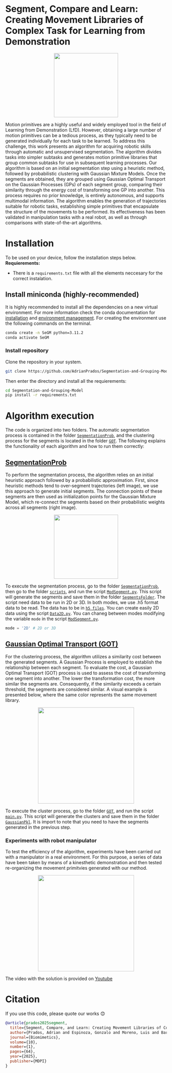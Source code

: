 # **Segment, Compare and Learn: Creating Movement Libraries of Complex Task for Learning from Demonstration**

<p align="center">
  <img src="Images/ExchemeIntro.jpg" height=200 />
</p>
Motion primitives are a highly useful and widely employed tool in the field of Learning from Demonstration (LfD). However, obtaining a large number of motion primitives can be a tedious process, as they typically need to be generated individually for each task to be learned. To address this challenge, this work presents an algorithm for acquiring robotic skills through automatic and unsupervised segmentation. The algorithm divides tasks into simpler subtasks and generates motion primitive libraries that group common subtasks for use in subsequent learning processes. Our algorithm is based on an initial segmentation step using a heuristic method, followed by probabilistic clustering with Gaussian Mixture Models. Once the segments are obtained, they are grouped using Gaussian Optimal Transport on the Gaussian Processes (GPs) of each segment group, comparing their similarity through the energy cost of transforming one GP into another. This process requires no prior knowledge, is entirely autonomous, and supports multimodal information. The algorithm enables the generation of trajectories suitable for robotic tasks, establishing simple primitives that encapsulate the structure of the movements to be performed. Its effectiveness has been validated in manipulation tasks with a real robot, as well as through comparisons with state-of-the-art algorithms.

# Installation
To be used on your device, follow the installation steps below.
**Requierements:**
- There is a `requirements.txt` file with all the elements neccesary for the correct instalation.


## Install miniconda (highly-recommended)
It is highly recommended to install all the dependencies on a new virtual environment. For more information check the conda documentation for [installation](https://conda.io/projects/conda/en/latest/user-guide/install/index.html) and [environment management](https://conda.io/projects/conda/en/latest/user-guide/tasks/manage-environments.html). For creating the environment use the following commands on the terminal.

```bash
conda create -n SeGM python=3.11.2
conda activate SeGM
```

### Install repository
Clone the repository in your system.
```bash
git clone https://github.com/AdrianPrados/Segmentation-and-Grouping-Model.git
```
Then enter the directory and install all the requierements:
```bash
cd Segmentation-and-Grouping-Model
pip install -r requirements.txt
```

# **Algorithm execution**
The code is organized into two folders. The automatic segmentation process is contained in the folder [`SegmentationProb`](./SegmentationProb/), and the clustering process for the segments is located in the folder [`GOT`](./GOT/). The following explains the functionality of each algorithm and how to run them correctly:

## [SegmentationProb](./SegmentationProb/)
To perform the segmentation process, the algorithm relies on an initial heuristic approach followed by a probabilistic approximation. First, since heuristic methods tend to over-segment trajectories (left image), we use this approach to generate initial segments. The connection points of these segments are then used as initialization points for the Gaussian Mixture Model, which re-connect the segments based on their probabilistic weights across all segments (right image).

<p align="center">
  <img src="Images/DataREx.jpg" height=200 />
</p>

To execute the segmentation process, go to the folder [`SegmentationProb`](./SegmentationProb/), then go to the folder [`scripts`](./SegmentationProb/scripts), and run the script [`ModSegment.py`](./SegmentationProb/scripts/ModSegment.py). This script will generate the segments and save them in the folder [`SegmentsFolder`](./SegmentationProb/scripts/SegmentsFolder/). The script need data to be run in 2D or 3D. In both modes, we use .h5 format data to be read. The data has to be in [`h5 files`](./SegmentationProb/h5%20files/). You can create easily 2D data using the script [`Data2D.py`](./SegmentationProb/scripts/drawData2D.py). You can chaneg between modes modifying the variable `mode` in the script [`ModSegment.py`](./SegmentationProb/scripts/ModSegment.py).

```python
mode = '2D' # 2D or 3D
```
## [Gaussian Optimal Transport (GOT)](./GOT/)
For the clustering process, the algorithm utilizes a similarity cost between the generated segments. A Gaussian Process is employed to establish the relationship between each segment. To evaluate the cost, a Gaussian Optimal Transport (GOT) process is used to assess the cost of transforming one segment into another. The lower the transformation cost, the more similar the segments are. Consequently, if the similarity exceeds a certain threshold, the segments are considered similar. A visual example is presented below, where the same color represents the same movement library.

<p align="center">
  <img src="Images/Words.jpg" height=300 />
</p>

To execute the cluster process, go to the folder [`GOT`](./GOT/), and run the script [`main.py`](./GOT/main.py). This script will generate the clusters and save them in the folder [`GaussianPkl`](./GOT/GaussianPkl/). It is import to note that you need to have the segments generated in the previous step.


### **Experiments with robot manipulator**
To test the efficiency of the algorithm, experiments have been carried out with a manipulator in a real environment. For this purpose, a series of data have been taken by means of a kinesthetic demonstration and then tested re-organizing the movement primitvies generated with our method. 

<p align="center">
  <img src="Images/ExpRealAdam.jpg" height=300 />
</p>

The video with the solution is provided on [Youtube](https://youtu.be/A3m2sbUI5F0)

# Citation
If you use this code, please quote our works :blush:

```bibtex
@article{prados2025segment,
  title={Segment, Compare, and Learn: Creating Movement Libraries of Complex Task for Learning from Demonstration},
  author={Prados, Adrian and Espinoza, Gonzalo and Moreno, Luis and Barber, Ramon},
  journal={Biomimetics},
  volume={10},
  number={1},
  pages={64},
  year={2025},
  publisher={MDPI}
}
```